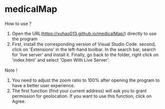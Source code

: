 # medicalMap

How to use？

1. Open the URL(https://xuhao013.github.io/medicalMap/) directly to use the program
2. First, install the corresponding version of Visual Studio Code. second, click on 'Extensions' in the left-hand toolbar. In the search bar, search for 'live server' and install it. Finally, go back to the folder, right click on 'index.html' and select 'Open With Live Server'.

Note！

1. You need to adjust the zoom ratio to 100% after opening the program to have a better user experience.
2. The first function (find your current address) will ask you to grant permission for geolocation. If you want to use this function, click on Agree.
